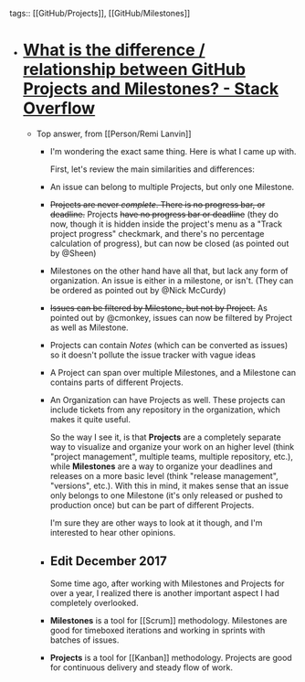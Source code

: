 tags:: [[GitHub/Projects]], [[GitHub/Milestones]]

- # [What is the difference / relationship between GitHub Projects and Milestones? - Stack Overflow](https://stackoverflow.com/questions/39591795/what-is-the-difference-relationship-between-github-projects-and-milestones)
	- Top answer, from [[Person/Remi Lanvin]]
		- I'm wondering the exact same thing. Here is what I came up with.
		  
		  First, let's review the main similarities and differences:
		- An issue can belong to multiple Projects, but only one Milestone.
		- ~~Projects are never *complete*. There is no progress bar, or deadline.~~ Projects ~~have no progress bar or deadline~~ (they do now, though it is hidden inside the project's menu as a "Track project progress" checkmark, and there's no percentage calculation of progress), but can now be closed (as pointed out by @Sheen)
		- Milestones on the other hand have all that, but lack any form of organization. An issue is either in a milestone, or isn't. (They can be ordered as pointed out by @Nick McCurdy)
		- ~~Issues can be filtered by Milestone, but not by Project.~~ As pointed out by @cmonkey, issues can now be filtered by Project as well as Milestone.
		- Projects can contain *Notes* (which can be converted as issues) so it doesn't pollute the issue tracker with vague ideas
		- A Project can span over multiple Milestones, and a Milestone can contains parts of different Projects.
		- An Organization can have Projects as well. These projects can include tickets from any repository in the organization, which makes it quite useful.
		  
		  So the way I see it, is that **Projects** are a completely separate way to visualize and organize your work on an higher level (think "project management", multiple teams, multiple repository, etc.), while **Milestones** are a way to organize your deadlines and releases on a more basic level (think "release management", "versions", etc.). With this in mind, it makes sense that an issue only belongs to one Milestone (it's only released or pushed to production once) but can be part of different Projects.
		  
		  I'm sure they are other ways to look at it though, and I'm interested to hear other opinions.
		- ## Edit December 2017
		  
		  Some time ago, after working with Milestones and Projects for over a year, I realized there is another important aspect I had completely overlooked.
		- **Milestones** is a tool for [[Scrum]] methodology. Milestones are good for timeboxed iterations and working in sprints with batches of issues.
		- **Projects** is a tool for [[Kanban]] methodology. Projects are good for continuous delivery and steady flow of work.